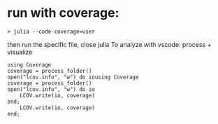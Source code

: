 # run with coverage:

```
> julia --code-coverage=user 
```

then run the specific file, close julia
To analyze with vscode: process + visualize

```
using Coverage
coverage = process_folder()
open("lcov.info", "w") do iousing Coverage
coverage = process_folder()
open("lcov.info", "w") do io
    LCOV.write(io, coverage)
end;
    LCOV.write(io, coverage)
end;
```

